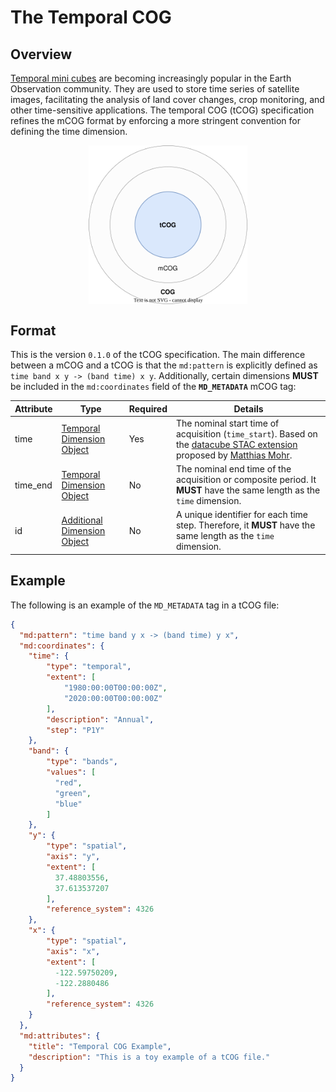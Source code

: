 # The Temporal COG

## Overview

[Temporal mini cubes](https://www.cambridge.org/core/journals/environmental-data-science/article/earth-system-data-cubes-avenues-for-advancing-earth-system-research/C49F497A29699C7A1A6A2830755CAA6D) are becoming increasingly popular in the Earth Observation community. They are used to store time series of satellite images, facilitating the analysis of land cover changes, crop monitoring, and other time-sensitive applications. The temporal COG (tCOG) specification refines the mCOG format by enforcing a more stringent convention for defining the time dimension.

<figure style="display: flex; flex-direction: column; align-items: center">
  <img src="../../public/content-tcog.svg" alt="Band GIF" style="width: 60%">
</figure>

## Format

This is the version `0.1.0` of the tCOG specification. The main difference between a mCOG and a tCOG is that the `md:pattern` is explicitly defined as `time band x y -> (band time) x y`. Additionally, certain dimensions **MUST**
be included in the `md:coordinates` field of the **`MD_METADATA`** mCOG tag:

| Attribute | Type | Required | Details |
|---|---|---|---|
| time | [Temporal Dimension Object](https://github.com/stac-extensions/datacube?tab=readme-ov-file#temporal-dimension-object) | Yes |The nominal start time of acquisition (`time_start`).  Based on the [datacube STAC extension](https://github.com/stac-extensions/datacube) proposed by [Matthias Mohr](https://mohr.ws/). |
| time_end | [Temporal Dimension Object](https://github.com/stac-extensions/datacube?tab=readme-ov-file#temporal-dimension-object) |  No | The nominal end time of the acquisition or composite period. It **MUST** have the same length as the `time` dimension. |
| id | [Additional Dimension Object](https://github.com/stac-extensions/datacube?tab=readme-ov-file#additional-dimension-object) | No | A unique identifier for each time step. Therefore, it **MUST** have the same length as the `time` dimension. |

## Example

The following is an example of the `MD_METADATA` tag in a tCOG file:

```json
{
  "md:pattern": "time band y x -> (band time) y x",
  "md:coordinates": {
    "time": {
        "type": "temporal",
        "extent": [
            "1980:00:00T00:00:00Z",
            "2020:00:00T00:00:00Z"
        ],
        "description": "Annual",
        "step": "P1Y"
    },
    "band": {
        "type": "bands",
        "values": [
          "red",
          "green",
          "blue"
        ]
    },
    "y": {
        "type": "spatial",
        "axis": "y",
        "extent": [
          37.48803556,
          37.613537207
        ],
        "reference_system": 4326
    },
    "x": {
        "type": "spatial",
        "axis": "x",
        "extent": [
          -122.59750209,
          -122.2880486
        ],
        "reference_system": 4326
    }
  },
  "md:attributes": {
    "title": "Temporal COG Example",
    "description": "This is a toy example of a tCOG file."
  }
}
```
